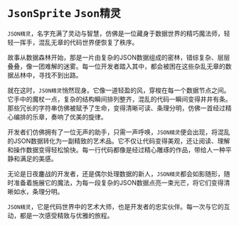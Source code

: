 # `JsonSprite` `Json精灵`

`JSON精灵`，名字充满了灵动与智慧，仿佛是一位藏身于数据世界的精巧魔法师，轻轻一挥手，混乱无章的代码世界便恢复了秩序。

故事从数据森林开始，那是一片由复杂的JSON数据组成的密林，错综复杂、层层叠叠，像一团难解的迷雾。每一位开发者踏入其中，都会被困在这些杂乱无章的数据丛林中，寻找不到出路。

就在这时，`JSON精灵`悄然现身。它像一道轻盈的风，穿梭在每一个数据节点之间。它手中的魔杖一点，复杂的结构瞬间排列整齐，混乱的代码一瞬间变得井井有条。那些冗长的字符串仿佛被赋予了生命，变得清晰可读、条理分明，仿佛一首经过精心编排的乐章，奏响了优美的旋律。

开发者们仿佛拥有了一位无声的助手，只需一声呼唤，`JSON精灵`便会出现，将混乱的JSON数据转化为一副精致的艺术品。它不仅让代码变得美观，还让阅读、理解和操作数据变得轻松愉快。每一行代码都像是经过精心雕琢的作品，带给人一种平静和满足的美感。

无论是日夜鏖战的开发者，还是偶尔处理数据的新人，`JSON精灵`都会如影随形，随时准备着施展它的魔法，为每一段复杂的JSON数据点亮一束光芒，将它们变得清晰如水，条理分明。

`JSON精灵`，它是代码世界中的艺术大师，也是开发者的忠实伙伴。每一次与它的互动，都是一次感受精致与优雅的旅程。